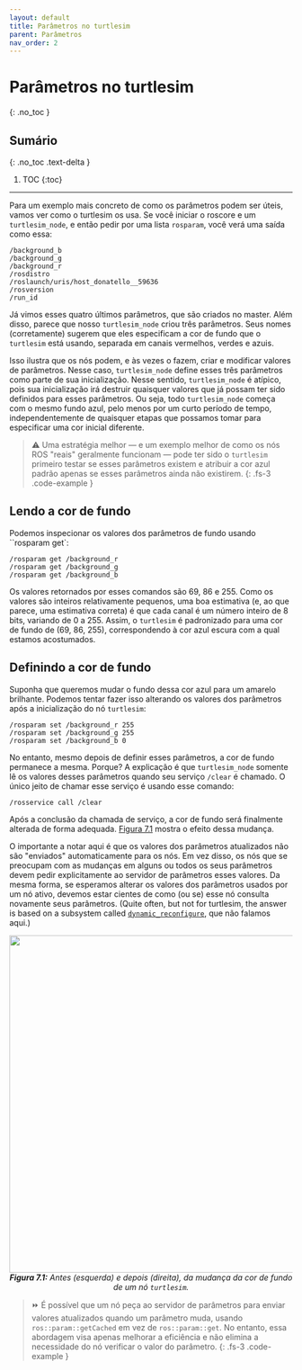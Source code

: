 ```yaml
---
layout: default
title: Parâmetros no turtlesim
parent: Parâmetros
nav_order: 2
---
```

# Parâmetros no turtlesim
{: .no_toc }

## Sumário
{: .no_toc .text-delta }

1. TOC
{:toc}
---

Para um exemplo mais concreto de como os parâmetros podem ser úteis, vamos ver como o
turtlesim os usa. Se você iniciar o roscore e um `turtlesim_node`, e então pedir por uma
lista `rosparam`, você verá uma saída como essa:

```
/background_b
/background_g
/background_r
/rosdistro
/roslaunch/uris/host_donatello__59636
/rosversion
/run_id
```

Já vimos esses quatro últimos parâmetros, que são criados no master. Além disso, 
parece que nosso `turtlesim_node` criou três parâmetros. Seus nomes (corretamente)
sugerem que eles especificam a cor de fundo que o `turtlesim` está usando, separada em canais vermelhos, verdes e azuis.

Isso ilustra que os nós podem, e às vezes o fazem, criar e modificar valores de parâmetros.
Nesse caso, `turtlesim_node` define esses três parâmetros como parte de sua inicialização. Nesse sentido, `turtlesim_node` é atípico, pois sua inicialização irá destruir quaisquer valores que já possam ter sido definidos para esses parâmetros. Ou seja, todo `turtlesim_node` começa com o mesmo fundo azul, pelo menos por um curto período de tempo, independentemente de quaisquer etapas que possamos tomar para especificar uma cor inicial diferente.

> ⚠️ Uma estratégia melhor — e um exemplo melhor de como os nós ROS "reais" geralmente funcionam —
> pode ter sido o `turtlesim` primeiro testar se esses parâmetros existem e atribuir a cor
> azul padrão apenas se esses parâmetros ainda não existirem.
{: .fs-3 .code-example }

## Lendo a cor de fundo

Podemos inspecionar os valores dos parâmetros de fundo usando ``rosparam get`:


```
/rosparam get /background_r
/rosparam get /background_g
/rosparam get /background_b
```


Os valores retornados por esses comandos são 69, 86 e 255. Como os valores são inteiros 
relativamente pequenos, uma boa estimativa (e, ao que parece, uma estimativa correta) é que
cada canal é um número inteiro de 8 bits, variando de 0 a 255. Assim, o `turtlesim` é padronizado
para uma cor de fundo de (69, 86, 255), correspondendo à cor azul escura com a qual estamos acostumados.


## Definindo a cor de fundo

Suponha que queremos mudar o fundo dessa cor 
azul para um amarelo brilhante. Podemos tentar fazer isso alterando os valores dos
parâmetros após a inicialização do nó `turtlesim`:

```
/rosparam set /background_r 255
/rosparam set /background_g 255
/rosparam set /background_b 0
```

No entanto, mesmo depois de definir esses parâmetros, a cor de fundo permanece a mesma.
Porque? A explicação é que `turtlesim_node` somente lê os valores desses parâmetros quando
seu serviço `/clear` é chamado. O único jeito de chamar esse serviço é usando esse comando:

```
/rosservice call /clear
```

Após a conclusão da chamada de serviço, a cor de fundo será finalmente alterada de forma adequada. [Figura 7.1](#7.1) mostra o efeito dessa mudança. 

O importante a notar aqui é que os valores dos 
parâmetros atualizados não são "enviados" automaticamente para os nós. Em vez disso, os nós que se preocupam
com as mudanças em alguns ou todos os seus parâmetros devem pedir explicitamente ao servidor de parâmetros esses valores.
Da mesma forma, se esperamos alterar os valores dos parâmetros usados por um nó ativo, devemos estar cientes de como
(ou se) esse nó consulta novamente seus parâmetros. (Quite often, but not for turtlesim, the answer
is based on a subsystem called [`dynamic_reconfigure`](http://wiki.ros.org/dynamic_reconfigure), que não falamos aqui.)

<p align="center">
  <img src="https://user-images.githubusercontent.com/48807586/126051342-93dafc24-c583-412a-bbe9-4a95be2716da.png" width="600"/><br>
  <i><b><a name="7.1"> Figura 7.1:</a></b> Antes (esquerda) e depois (direita), da mudança da cor de fundo de um nó <code>turtlesim</code>.</i>
</p>

> ⏩ É possível que um nó peça ao servidor de parâmetros para enviar valores atualizados quando 
> um parâmetro muda, usando `ros::param::getCached` em vez de `ros::param::get`.
> No entanto, essa abordagem visa apenas melhorar a eficiência e não elimina a necessidade do nó verificar o valor do parâmetro.
{: .fs-3 .code-example }
